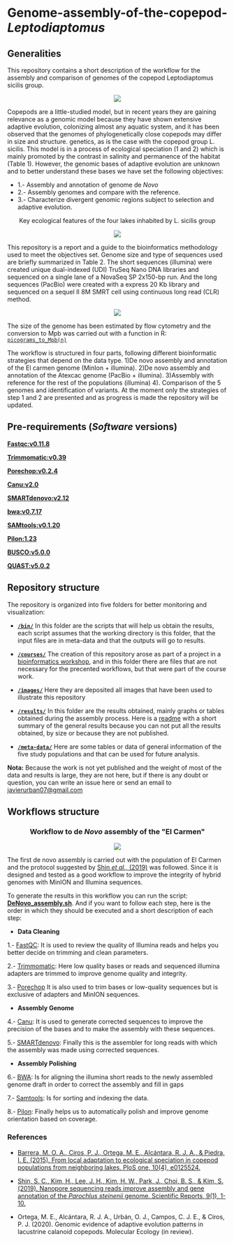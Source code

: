 # Genome-assembly-of-the-copepod-*Leptodiaptomus*

## Generalities

This repository contains a short description of the workflow for the assembly and comparison of genomes of the copepod Leptodiaptomus sicilis group.

<p align="center">
  <img src="/images/Leptodiaptomus sicilis group.png">
</p>

Copepods are a little-studied model, but in recent years they are gaining relevance as a genomic model because they have shown extensive adaptive evolution, colonizing almost any aquatic system, and it has been observed that the genomes of phylogenetically close copepods may differ in size and structure. genetics, as is the case with the copepod group L. sicilis. This model is in a process of ecological speciation (1 and 2) which is mainly promoted by the contrast in salinity and permanence of the habitat (Table 1). However, the genomic bases of adaptive evolution are unknown and to better understand these bases we have set the following objectives:

   + 1.- Assembly and annotation of genome de *Novo*
   + 2.- Assembly genomes and compare with the reference.
   + 3.- Characterize divergent genomic regions subject to selection and adaptive evolution.

<p align="center">Key ecological features of the four lakes inhabited by
L. sicilis group</p>

<p align="center">
  <img src="/images/Table1.png">
</p>

This repository is a report and a guide to the bioinformatics methodology used to meet the objectives set. Genome size and type of sequences used are briefly summarized in Table 2. The short sequences (illumina) were created unique dual-indexed (UDI) TruSeq Nano DNA libraries and sequenced on a single lane of a NovaSeq SP 2x150-bp run. And the long sequences (PacBio) were created with a express 20 Kb library and sequenced on a sequel II 8M SMRT cell using continuous long read (CLR) method.

<p align="center">
  <img src="/images/Table2.png">
</p>

The size of the genome has been estimated by flow cytometry and the conversion to Mpb was carried out with a function in R: [`picograms_to_Mpb(n)`](/bin/picograms_to_Mpb.R)

The workflow is structured in four parts, following different bioinformatic strategies that depend on the data type. 1)De novo assembly and annotation of the El carmen genome (MinIon + illumina). 2)De novo assembly and annotation of the Atexcac genome (PacBio + illumina). 3)Assembly with reference for the rest of the populations (illumina) 4). Comparison of the 5 genomes and identification of variants. At the moment only the strategies of step 1 and 2 are presented and as progress is made the repository will be updated.

## Pre-requirements (*Software* versions) 

[**Fastqc:v0.11.8**](https://hub.docker.com/layers/biocontainers/fastqc/v0.11.8dfsg-2-deb_cv1/images/sha256-9d41ec0bc4f413abe9e5290c91e3edfaa215fc47e8e11df18691cfa870df6d91?context=explore)

[**Trimmomatic:v0.39**](http://www.usadellab.org/cms/?page=trimmomatic)

[**Porechop:v0.2.4**](https://github.com/rrwick/Porechop)

[**Canu:v2.0**](https://github.com/marbl/canu/releases/tag/v2.0)

[**SMARTdenovo:v2.12**](https://github.com/ruanjue/smartdenovo)

[**bwa:v0.7.17**](https://github.com/lh3/bwa)

[**SAMtools:v0.1.20**](http://www.htslib.org/)

[**Pilon:1.23**](https://github.com/broadinstitute/pilon/releases/)

[**BUSCO:v5.0.0**](https://busco.ezlab.org/busco_userguide.html)

[**QUAST:v5.0.2**](https://github.com/ablab/quast)

## Repository structure

The repository is organized into five folders for better monitoring and visualization:

+ **[`/bin/`](/bin)** In this folder are the scripts that will help us obtain the results, each script assumes that the working directory is this folder, that the input files are in meta-data and that the outputs will go to results.

+ **[`/courses/`](/courses)** The creation of this repository arose as part of a project in a [bioinformatics workshop](https://github.com/AliciaMstt/TallerBioinf), and in this folder there are files that are not necessary for the precented workflows, but that were part of the course work.

+ **[`/images/`](/images)** Here they are deposited all images that have been used to illustrate this repository

+ **[`/results/`](/results)** In this folder are the results obtained, mainly graphs or tables obtained during the assembly process. Here is a [readme](/results/README.md) with a short summary of the general results because you can not put all the results obtained, by size or because they are not published.

+ **[`/meta-data/`](/meta-data)** Here are some tables or data of general information of the five study populations and that can be used for future analysis. 

**Nota:** Because the work is not yet published and the weight of most of the data and results is large, they are not here, but if there is any doubt or question, you can write an issue here or send an email to [javierurban07@gmail.com](javierurban07@gmail.com)

## Workflows structure

### <p align="center">Workflow to de *Novo* assembly of the "El Carmen" </p>

<p align="center">
  <img src="/images/workflow.png">
</p>

The first de novo assembly is carried out with the population of El Carmen and the protocol suggested by [Shin *et al.,* (2019)](https://www.nature.com/articles/s41598-019-41549-8) was followed. Since it is designed and tested as a good workflow to improve the integrity of hybrid genomes with MinION and Illumina sequences.

To generate the results in this workflow you can run the script: **[DeNovo_assembly.sh](/bin/DeNovo_assembly.sh)**. And if you want to follow each step, here is the order in which they should be executed and a short description of each step:

+ **Data Cleaning** 
 
 1.- [FastQC](/bin/1.fastQC.sh): It is used to review the quality of Illumina reads and helps you better decide on trimming and clean parameters.  

 2.- [Trimmomatic](/bin/2.trimmomatic.sh): Here low quality bases or reads and sequenced illumina adapters are trimmed to improve genome quality and integrity.
 
 3.- [Porechop](/bin/3.porechop.sh) It is also used to trim bases or low-quality sequences but is exclusive of adapters and MinION sequences.
     
+ **Assembly Genome**

 4.- [Canu](/bin/4.canu.sh): It is used to generate corrected sequences to improve the precision of the bases and to make the assembly with these sequences.
 
 5.- [SMARTdenovo](/bin/5.SMART_denovo.sh): Finally this is the assembler for long reads with which the assembly was made using corrected sequences.
 
+ **Assembly Polishing**

 6.- [BWA](/bin/6.bwa.sh): Is for aligning the illumina short reads to the newly assembled genome draft in order to correct the assembly and fill in gaps
 
 7.- [Samtools](/bin/7.samtools.sh): Is for sorting and indexing the data.
 
 8.- [Pilon](/bin/8.pilon.sh): Finally helps us to automatically polish and improve genome orientation based on coverage. 
   
### References 

+ [Barrera, M. O. A., Ciros, P. J., Ortega, M. E., Alcántara, R. J. A., & Piedra, I. E. (2015). From local adaptation to ecological speciation in copepod populations from neighboring lakes. PloS one, 10(4), e0125524.](https://journals.plos.org/plosone/article?id=10.1371/journal.pone.0125524)

* [Shin, S. C., Kim, H., Lee, J. H., Kim, H. W., Park, J., Choi, B. S., & Kim, S. (2019). Nanopore sequencing reads improve assembly and gene annotation of the *Parochlus steinenii* genome. Scientific Reports, 9(1), 1-10.](https://www.nature.com/articles/s41598-019-41549-8)

+ Ortega, M. E., Alcántara, R. J. A., Urbán, O. J., Campos, C. J. E., & Ciros, P. J. (2020). Genomic evidence of adaptive evolution patterns in lacustrine calanoid copepods. Molecular Ecology (in review).

